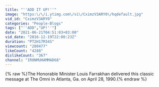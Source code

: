```yaml
---
title: "''ADD IT UP!''"
image: "https:\/\/i.ytimg.com\/vi\/CximzV3ARY0\/hqdefault.jpg"
vid_id: "CximzV3ARY0"
categories: "People-Blogs"
tags: ["''ADD","UP!''"]
date: "2021-06-21T04:51:03+03:00"
vid_date: "2016-12-19T22:00:23Z"
duration: "PT2H17M34S"
viewcount: "280477"
likeCount: "4288"
dislikeCount: "367"
channel: "IRONMUHAMMAD68"
---
```

{% raw %}The Honorable Minister Louis Farrakhan delivered this classic message at The Omni in Atlanta, Ga. on April 28, 1990.{% endraw %}
